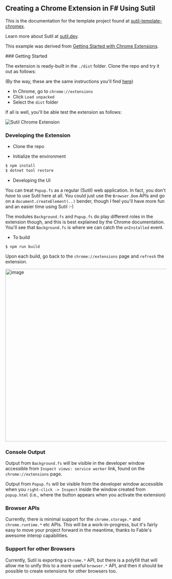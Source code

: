 ## Creating a Chrome Extension in F# Using Sutil ##

This is the documentation for the template project found at [sutil-template-chromex](https://github.com/davedawkins/sutil-template-chromex).

Learn more about Sutil at [sutil.dev](https://sutil.dev).

This example was derived from [Getting Started with Chrome Extensions](https://developer.chrome.com/docs/extensions/mv3/getstarted/).

### Getting Started

The extension is ready-built in the `./dist` folder. Clone the repo and try it out as follows:

(By the way, these are the same instructions you'll find [here](https://developer.chrome.com/docs/extensions/mv3/getstarted/))

- In Chrome, go to `chrome://extensions`
- Click `Load unpacked`
- Select the `dist` folder

If all is well, you'll be able test the extension as follows:

![Sutil Chrome Extension](https://user-images.githubusercontent.com/285421/135159208-eaaa6fbc-7611-4a9f-94a5-53135e191f89.gif)

### Developing the Extension

- Clone the repo

- Initialize the environment

```bash
$ npm install
$ dotnet tool restore
```

- Developing the UI

You can treat `Popup.fs` as a regular (Sutil) web application. In fact, you don't *have* to use Sutil here at all. You could just use the `Browser.Dom` APIs and go on a `document.createElement(..)` bender, though I feel you'll have more fun and an easier time using Sutil :-)

The modules `Background.fs` and `Popup.fs` do play different roles in the extension though, and this is best explained by the Chrome documentation. You'll see that `Background.fs` is where we can catch the `onInstalled` event.

- To build

```
$ npm run build
```

Upon each build, go back to the `chrome://extensions` page and `refresh` the extension.

<img width="539" alt="image" src="https://user-images.githubusercontent.com/285421/135159835-bd6ec235-612f-4d2f-a72b-0a07466338d4.png">

### Console Output

Output from `Background.fs` will be visible in the developer window accessible from `Inspect views:
service worker` link, found on the `chrome://extensions` page.

Output from `Popup.fs` will be visible from the developer window accessible when you `right-click -> Inspect` inside the window created from `popup.html` (i.e., where the button appears when you activate the extension)

### Browser APIs

Currently, there is minimal support for the `chrome.storage.*` and `chrome.runtime.*` etc APIs. This will be a work-in-progress, but it's fairly easy to move your project forward in the meantime, thanks to Fable's awesome interop capabilities.

### Support for other Browsers

Currently, Sutil is exporting a `Chrome.*` API, but there is a polyfill that will allow me to unify this to a more useful `browser.*` API, and then it should be possible to create extensions for other browsers too.
